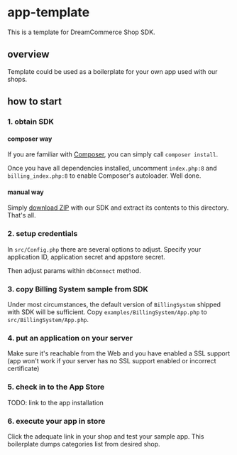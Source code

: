 app-template
============

This is a template for DreamCommerce Shop SDK.

## overview

Template could be used as a boilerplate for your own app used with our shops.



## how to start

### 1. obtain SDK

#### composer way

If you are familiar with [Composer](http://getcomposer.org), you can simply call ``composer install``.

Once you have all dependencies installed, uncomment ``index.php:8`` and ``billing_index.php:8`` to enable Composer's autoloader. Well done.

#### manual way

Simply [download ZIP](https://github.com/dreamcommerce/shop-appstore-lib/archive/master.zip) with our SDK and extract its contents to this directory. That's all.

### 2. setup credentials

In ``src/Config.php`` there are several options to adjust. Specify your application ID, application secret and appstore secret.

Then adjust params within ``dbConnect`` method.

### 3. copy Billing System sample from SDK

Under most circumstances, the default version of ``BillingSystem`` shipped with SDK will be sufficient. Copy ``examples/BillingSystem/App.php`` to ``src/BillingSystem/App.php``.

### 4. put an application on your server

Make sure it's reachable from the Web and you have enabled a SSL support (app won't work if your server has no SSL support enabled or incorrect certificate)

### 5. check in to the App Store

TODO: link to the app installation

### 6. execute your app in store

Click the adequate link in your shop and test your sample app. This boilerplate dumps categories list from desired shop.